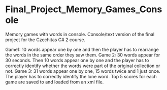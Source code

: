 # Final_Project_Memory_Games_Console
Memory games with words in console. Console/text version of the final project for the Czechitas C# 2 course.

Game1: 10 words appear one by one and then the player has to rearrange the words in the same order they saw them. Game 2: 30 words appear for 30 seconds. Then 10 words appear one by one and the player has to correctly identify whether the words were part of the original collection or not. Game 3: 31 words appear one by one, 15 words twice and 1 just once. The player has to correctly identify the lone word. Top 5 scores for each game are saved to and loaded from an xml file.
